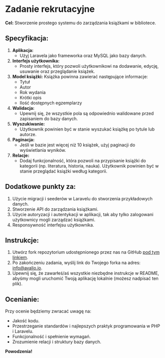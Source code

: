 # Zadanie rekrutacyjne

**Cel:**
Stworzenie prostego systemu do zarządzania książkami w bibliotece.

## Specyfikacja:
1. **Aplikacja:**
    - Użyj Laravela jako frameworka oraz MySQL jako bazy danych.
2. **Interfejs użytkownika:**
    - Prosty interfejs, który pozwoli użytkownikowi na dodawanie, edycję, usuwanie oraz przeglądanie książek.
3. **Model książki:**
	Książka powinna zawierać następujące informacje:
	- Tytuł
	- Autor
	- Rok wydania
	- Krótki opis
	- Ilość dostępnych egzemplarzy
4. **Walidacja:**
	- Upewnij się, że wszystkie pola są odpowiednio walidowane przed zapisaniem do bazy danych.
5. **Wyszukiwanie:**
	- Użytkownik powinien być w stanie wyszukać książkę po tytule lub autorze.
6. **Paginacja:**
    - Jeśli w bazie jest więcej niż 10 książek, użyj paginacji do wyświetlania wyników.
7. **Relacje:**
    - Dodaj funkcjonalność, która pozwoli na przypisanie książki do kategorii (np. literatura, historia, nauka). Użytkownik powinien być w stanie przeglądać książki według kategorii.

## Dodatkowe punkty za:
1. Użycie migracji i seederów w Laravelu do stworzenia przykładowych danych.
2. Stworzenie API do zarządzania książkami.
3. Użycie autoryzacji i autentykacji w aplikacji, tak aby tylko zalogowani użytkownicy mogli zarządzać książkami.
4. Responsywność interfejsu użytkownika.

## Instrukcje:
1. Utwórz fork repozytorium udostępnionego przez nas na GitHub [pod tym linkiem](https://github.com/Dentametr/recruitment-backend).
2. Po zakończeniu zadania, wyślij link do Twojego forka na adres: info@avalio.io.
3. Upewnij się, że zawarłeś/aś wszystkie niezbędne instrukcje w README, abyśmy mogli uruchomić Twoją aplikację lokalnie (możesz nadpisać ten plik).

## Ocenianie:
Przy ocenie będziemy zwracać uwagę na:
- Jakość kodu.
- Przestrzeganie standardów i najlepszych praktyk programowania w PHP i Laravelu.
- Funkcjonalność i spełnienie wymagań.
- Zrozumienie relacji i struktury bazy danych.

**Powodzenia!** 
